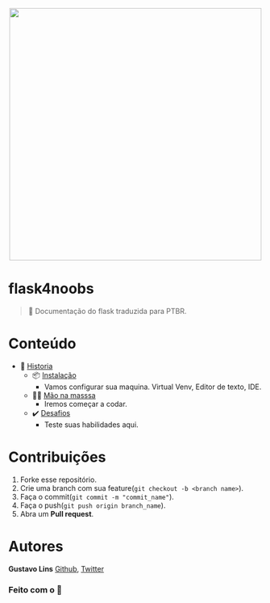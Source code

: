 <p align="center">
  <img src="https://miro.medium.com/max/6000/1*Ou6FFJJD3zhcIUU8wBZqIw.png" width="500">
</p>

# flask4noobs
> :memo: Documentação do flask traduzida para PTBR.

# Conteúdo

- 📖 [Historia](./src/Conteudo/Historia.md)
  - 📦 [Instalação](./src/Conteudo/Instalação.md)
    - Vamos configurar sua maquina. Virtual Venv, Editor de texto, IDE.
  - 👨‍💻 [Mão na masssa](./src/Conteudo/Start.md)
    - Iremos começar a codar.
  - ✔️ [Desafios](./src/Conteudo/Desafios.md)
    - Teste suas habilidades aqui.

# Contribuições

1. Forke esse repositório.
2. Crie uma branch com sua feature(``git checkout -b <branch name>``).
3. Faça o commit(``git commit -m "commit_name"``).
4. Faça o push(``git push origin branch_name``).
5. Abra um **Pull request**.

# Autores
**Gustavo Lins** [Github](https://github.com/freazesss/), [Twitter](https://twitter.com/freazesss)

### Feito com o 💜
